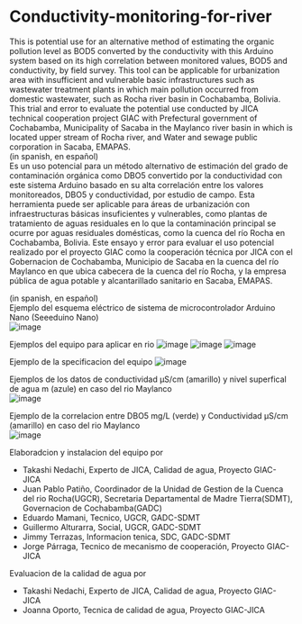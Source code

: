 # Conductivity-monitoring-for-river  
This is potential use for an alternative method of estimating the organic pollution level as BOD5 converted by the conductivity with this Arduino system based on its high correlation between monitored values, BOD5 and conductivity, by field survey. This tool can be applicable for urbanization area with insufficient and vulnerable basic infrastructures such as wastewater treatment plants in which main pollution occurred from domestic wastewater, such as Rocha river basin in Cochabamba, Bolivia. This trial and error to evaluate the potential use conducted by JICA technical cooperation project GIAC with Prefectural government of Cochabamba, Municipality of Sacaba in the Maylanco river basin in which is located upper stream of Rocha river, and Water and sewage public corporation in Sacaba, EMAPAS.  
(in spanish, en español)  
Es un uso potencial para un método alternativo de estimación del grado de contaminación orgánica como DBO5 convertido por la conductividad con este sistema Arduino basado en su alta correlación entre los valores monitoreados, DBO5 y conductividad, por estudio de campo. Esta herramienta puede ser aplicable para áreas de urbanización con infraestructuras básicas insuficientes y vulnerables, como plantas de tratamiento de aguas residuales en lo que la contaminación principal se ocurre por aguas residuales domésticas, como la cuenca del río Rocha en Cochabamba, Bolivia. Este ensayo y error para evaluar el uso potencial realizado por el proyecto GIAC como la cooperación técnica por JICA con el Gobernacion de Cochabamba, Municipio de Sacaba en la cuenca del río Maylanco en que ubica cabecera de la cuenca del río Rocha, y la empresa pública de agua potable y alcantarillado sanitario en Sacaba, EMAPAS.  
  
(in spanish, en español)  
Ejemplo del esquema eléctrico de sistema de microcontrolador Arduino Nano (Seeeduino Nano)  
![image](https://user-images.githubusercontent.com/104662112/166089554-09cc8612-f527-45e8-a5e1-4feb1c6d57f9.png)

Ejemplos del equipo para aplicar en rio
![image](https://user-images.githubusercontent.com/104662112/166089643-4306f39e-bb2a-470d-8ae9-d1f51a83115c.png)
![image](https://user-images.githubusercontent.com/104662112/166089654-e9f53764-23cb-4020-abc4-487612bcbc74.png)
![image](https://user-images.githubusercontent.com/104662112/166089672-83dcc1e2-6b5a-471c-9046-e68fcf68afe0.png)

Ejemplo de la specificacion del equipo
![image](https://user-images.githubusercontent.com/104662112/166089796-bbbc481f-87e5-4b02-b07f-c204b3456048.png)
  
Ejemplos de los datos de conductividad µS/cm (amarillo) y nivel superfical de agua m (azule) en caso del rio Maylanco  
![image](https://user-images.githubusercontent.com/104662112/166091725-485514a6-e287-4be0-948e-a293d78ea0ba.png)
  
  
Ejemplo de la correlacion entre DBO5 mg/L (verde) y Conductividad µS/cm (amarillo) en caso del rio Maylanco  
![image](https://user-images.githubusercontent.com/104662112/166091639-4e833bcd-ff07-468e-a7b7-0268718e9d3f.png)


Elaboradcion y instalacion del equipo por  
- Takashi Nedachi, Experto de JICA, Calidad de agua, Proyecto GIAC-JICA  
- Juan Pablo Patiño, Coordinador de la Unidad de Gestion de la Cuenca del rio Rocha(UGCR), Secretaria Departamental de Madre Tierra(SDMT), Governacion de Cochabamba(GADC)  
- Eduardo Mamani, Tecnico, UGCR, GADC-SDMT  
- Guillermo Alturarra, Social, UGCR, GADC-SDMT  
- Jimmy Terrazas, Informacion tenica, SDC, GADC-SDMT  
- Jorge Párraga, Tecnico de mecanismo de cooperación, Proyecto GIAC-JICA  
  
Evaluacion de la calidad de agua por
- Takashi Nedachi, Experto de JICA, Calidad de agua, Proyecto GIAC-JICA  
- Joanna Oporto, Tecnica de calidad de agua, Proyecto GIAC-JICA
